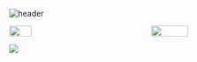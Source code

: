 ![header](https://capsule-render.vercel.app/api?type=waving&color=auto&height=300&section=header&text=반갑습니다!😊%20&fontSize=90)

<div style="display: flex; justify-content: space-between; align-items: center;">
  <a href="s" style="flex: 1; margin-right: 10px;">
    <img src="https://github-readme-stats.vercel.app/api/top-langs/?username=rexRUBY&layout=compact&theme=light" style="width: 40%; height: auto;" />
  </a>
  <a href="s" style="flex: 1;">
    <img src="https://github-readme-stats.vercel.app/api?username=rexRUBY&theme=light&show_icons=true" style="width: 52%; height: auto;" />
  </a>
</div>


![](https://github-profile-summary-cards.vercel.app/api/cards/profile-details?username=rexRUBY&theme=nord_dark)
